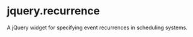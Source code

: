 jquery.recurrence
=================

A jQuery widget for specifying event recurrences in scheduling systems.
